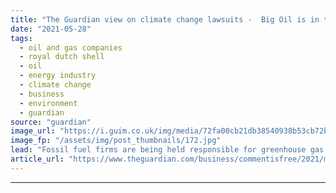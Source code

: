 ```yaml
---
title: "The Guardian view on climate change lawsuits -  Big Oil is in the dock | Editorial"
date: "2021-05-28"
tags: 
  - oil and gas companies
  - royal dutch shell
  - oil
  - energy industry
  - climate change
  - business
  - environment
  - guardian
source: "guardian"
image_url: "https://i.guim.co.uk/img/media/72fa00cb21db38540938b53cb72b6b536fe9f383/0_276_5184_3110/master/5184.jpg?width=460&quality=85&auto=format&fit=max&s=cf31cafa343dc69fd9f5f64b20bdc856"
image_fp: "/assets/img/post_thumbnails/172.jpg"
lead: "Fossil fuel firms are being held responsible for greenhouse gas emissions. That’s a good thingHistory was made in the Hague district court this week. Judge Larisa Alwin ruled that Shell, one of the world’s biggest oil companies, must cut its emission..."
article_url: "https://www.theguardian.com/business/commentisfree/2021/may/28/the-guardian-view-on-climate-change-lawsuits-big-oil-is-in-the-dock"
---
```


---
